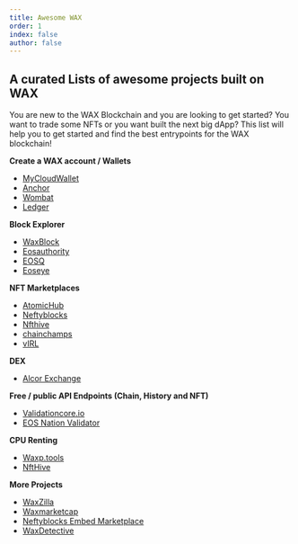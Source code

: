 ```yaml
---
title: Awesome WAX
order: 1
index: false
author: false
---
```



## A curated Lists of awesome projects built on WAX 
You are new to the WAX Blockchain and you are looking to get started? You want to trade some NFTs or you want built the next big dApp? This list will help you to get started and find the best entrypoints for the WAX blockchain!

**Create a WAX account / Wallets**
- [MyCloudWallet](https://all-access.wax.io/) 
- [Anchor](https://greymass.com/en/anchor/)
- [Wombat](https://www.wombat.app/)
- [Ledger](https://www.ledger.com/eos-wallet/)

**Block Explorer**
- [WaxBlock](https://waxblock.io)
- [Eosauthority](https://eosauthority.com/?network=wax)
- [EOSQ](https://wax.eosq.eosnation.io/)
- [Eoseye](https://wax.eoseyes.com/)

**NFT Marketplaces**
- [AtomicHub](https://wax.atomichub.io/)
- [Neftyblocks](https://neftyblocks.com/)
- [Nfthive](https://nfthive.io/)
- [chainchamps](https://www.chainchamps.com/)
- [vIRL](https://virl.com/)

**DEX**
- [Alcor Exchange](https://alcor.exchange/)

**Free / public API Endpoints (Chain, History and NFT)**
- [Validationcore.io](https://wax.validationcore.io/reports/nodes/api)
- [EOS Nation Validator](https://validate.eosnation.io/wax/reports/endpoints.html)

**CPU Renting**
- [Waxp.tools](https://waxp.tools/cpu)
- [NftHive](https://nfthive.io/cpu)


**More Projects**
- [WaxZilla](https://waxzilla.io/)
- [Waxmarketcap](https://waxmarketcap.com/)
- [Neftyblocks Embed Marketplace](https://neftyblocks.me/)
- [WaxDetective](https://waxdetective.io/network)
